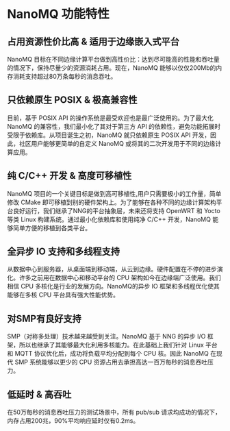 # NanoMQ 功能特性

## 占用资源性价比高 & 适用于边缘嵌入式平台

NanoMQ 目标在不同边缘计算平台做到高性价比：达到尽可能高的性能和吞吐量的情况下，保持尽量少的资源消耗占用。现在，NanoMQ 能够以仅仅200Mb的内存消耗支持超过80万条每秒的消息吞吐。

## 只依赖原生 POSIX & 极高兼容性

目前，基于 POSIX API 的操作系统是最受欢迎也是最广泛使用的。为了最大化 NanoMQ 的兼容性，我们最小化了其对于第三方 API 的依赖性，避免功能拓展时受限于依赖库。从项目诞生之初，NanoMQ 就只依赖原生 POSIX API 开发，因此，社区用户能够更简单的自定义 NanoMQ 或将其的二次开发用于不同的边缘计算应用。

## 纯 C/C++ 开发 & 高度可移植性

NanoMQ 项目的一个关键目标是做到高可移植性,用户只需要极小的工作量，简单修改 CMake 即可移植到别的硬件架构上。为了能够在各种不同的边缘计算架构平台良好运行，我们继承了NNG的平台抽象层，未来还将支持 OpenWRT 和 Yocto 等类 Linux 构建系统。通过最小化依赖库和使用纯净 C/C++ 开发，NanoMQ 能够简单方便的移植到各类平台。

## 全异步 IO 支持和多线程支持

从数据中心到服务器，从桌面端到移动端，从云到边缘。硬件配置在不停的进步演化。许多之前用在数据中心和移动平台的 CPU 架构如今在边缘端广泛使用。我们相信 CPU 多核化是行业的发展方向。NanoMQ的异步 IO 框架和多线程优化使其能够在多核 CPU 平台具有强大性能优势。

## 对SMP有良好支持

SMP（对称多处理）技术越来越受到关注。NanoMQ 基于 NNG 的异步 I/O 框架，所以也继承了其能够最大化利用多核能力。在此基础上我们针对 Linux 平台和 MQTT 协议优化后，成功将负载平均分配到每个 CPU 核。因此 NanoMQ 在现代 SMP 系统能够以更少的 CPU 资源占用去承担高达一百万每秒的消息吞吐压力。

## 低延时 & 高吞吐

在50万每秒的消息吞吐压力的测试场景中，所有 pub/sub 请求均成功的情况下，内存占用200兆，90%平均响应延时仅有0.2ms。
